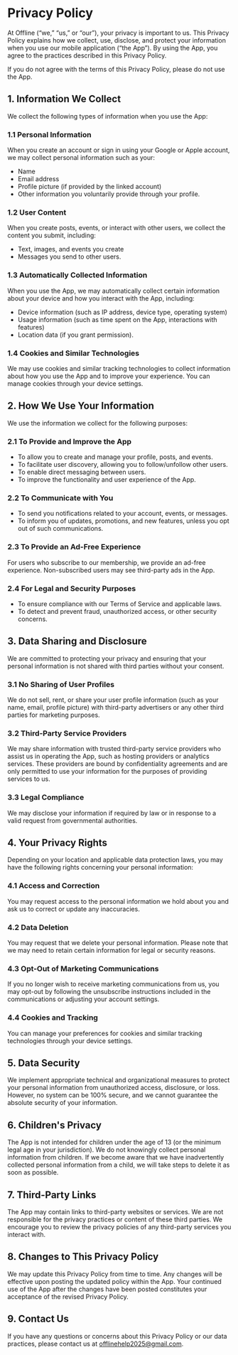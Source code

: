 # Privacy Policy

At Offline (“we,” “us,” or “our”), your privacy is important to us. This Privacy Policy explains how we collect, use, disclose, and protect your information when you use our mobile application (“the App”). By using the App, you agree to the practices described in this Privacy Policy.

If you do not agree with the terms of this Privacy Policy, please do not use the App.

## 1. Information We Collect

We collect the following types of information when you use the App:

### 1.1 Personal Information

When you create an account or sign in using your Google or Apple account, we may collect personal information such as your:
- Name
- Email address
- Profile picture (if provided by the linked account)
- Other information you voluntarily provide through your profile.

### 1.2 User Content

When you create posts, events, or interact with other users, we collect the content you submit, including:
- Text, images, and events you create
- Messages you send to other users.

### 1.3 Automatically Collected Information

When you use the App, we may automatically collect certain information about your device and how you interact with the App, including:
- Device information (such as IP address, device type, operating system)
- Usage information (such as time spent on the App, interactions with features)
- Location data (if you grant permission).

### 1.4 Cookies and Similar Technologies

We may use cookies and similar tracking technologies to collect information about how you use the App and to improve your experience. You can manage cookies through your device settings.

## 2. How We Use Your Information

We use the information we collect for the following purposes:

### 2.1 To Provide and Improve the App
- To allow you to create and manage your profile, posts, and events.
- To facilitate user discovery, allowing you to follow/unfollow other users.
- To enable direct messaging between users.
- To improve the functionality and user experience of the App.

### 2.2 To Communicate with You
- To send you notifications related to your account, events, or messages.
- To inform you of updates, promotions, and new features, unless you opt out of such communications.

### 2.3 To Provide an Ad-Free Experience
For users who subscribe to our membership, we provide an ad-free experience. Non-subscribed users may see third-party ads in the App.

### 2.4 For Legal and Security Purposes
- To ensure compliance with our Terms of Service and applicable laws.
- To detect and prevent fraud, unauthorized access, or other security concerns.

## 3. Data Sharing and Disclosure

We are committed to protecting your privacy and ensuring that your personal information is not shared with third parties without your consent.

### 3.1 No Sharing of User Profiles
We do not sell, rent, or share your user profile information (such as your name, email, profile picture) with third-party advertisers or any other third parties for marketing purposes.

### 3.2 Third-Party Service Providers
We may share information with trusted third-party service providers who assist us in operating the App, such as hosting providers or analytics services. These providers are bound by confidentiality agreements and are only permitted to use your information for the purposes of providing services to us.

### 3.3 Legal Compliance
We may disclose your information if required by law or in response to a valid request from governmental authorities.

## 4. Your Privacy Rights

Depending on your location and applicable data protection laws, you may have the following rights concerning your personal information:

### 4.1 Access and Correction
You may request access to the personal information we hold about you and ask us to correct or update any inaccuracies.

### 4.2 Data Deletion
You may request that we delete your personal information. Please note that we may need to retain certain information for legal or security reasons.

### 4.3 Opt-Out of Marketing Communications
If you no longer wish to receive marketing communications from us, you may opt-out by following the unsubscribe instructions included in the communications or adjusting your account settings.

### 4.4 Cookies and Tracking
You can manage your preferences for cookies and similar tracking technologies through your device settings.

## 5. Data Security

We implement appropriate technical and organizational measures to protect your personal information from unauthorized access, disclosure, or loss. However, no system can be 100% secure, and we cannot guarantee the absolute security of your information.

## 6. Children's Privacy

The App is not intended for children under the age of 13 (or the minimum legal age in your jurisdiction). We do not knowingly collect personal information from children. If we become aware that we have inadvertently collected personal information from a child, we will take steps to delete it as soon as possible.

## 7. Third-Party Links

The App may contain links to third-party websites or services. We are not responsible for the privacy practices or content of these third parties. We encourage you to review the privacy policies of any third-party services you interact with.

## 8. Changes to This Privacy Policy

We may update this Privacy Policy from time to time. Any changes will be effective upon posting the updated policy within the App. Your continued use of the App after the changes have been posted constitutes your acceptance of the revised Privacy Policy.

## 9. Contact Us

If you have any questions or concerns about this Privacy Policy or our data practices, please contact us at [offlinehelp2025@gmail.com](mailto:support@offline-social.com).
